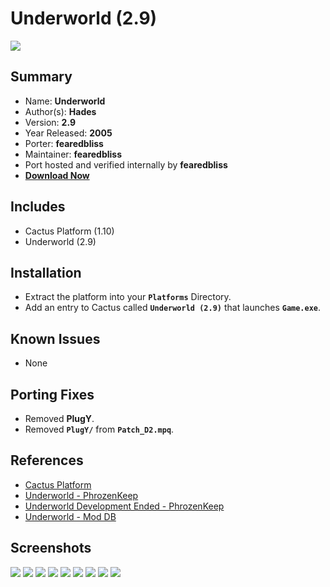 # Underworld (2.9)

![](https://xyinn.org/diablo/platforms/platinum/Underworld_2.9/screenshots/Screenshot001.jpg)

## Summary

- Name: **Underworld**
- Author(s): **Hades**
- Version: **2.9**
- Year Released: **2005**
- Porter: **fearedbliss**
- Maintainer: **fearedbliss**
- Port hosted and verified internally by **fearedbliss**
- [**Download Now**](https://xyinn.org/diablo/platforms/platinum/Underworld_2.9/)

## Includes

- Cactus Platform (1.10)
- Underworld (2.9)

## Installation

- Extract the platform into your **`Platforms`** Directory.
- Add an entry to Cactus called **`Underworld (2.9)`** that launches
  **`Game.exe`**.

## Known Issues

- None

## Porting Fixes

- Removed **PlugY**.
- Removed **`PlugY/`** from **`Patch_D2.mpq`**.

## References

- [Cactus Platform](https://github.com/fearedbliss/Cactus)
- [Underworld - PhrozenKeep](https://d2mods.info/forum/viewtopic.php?f=113&t=24008)
- [Underworld Development Ended - PhrozenKeep](https://d2mods.info/forum/viewtopic.php?f=113&t=35173)
- [Underworld - Mod DB](https://www.moddb.com/games/diablo-2-lod/addons/d2se-hades-underworld-v29-sfx)

## Screenshots

![](https://xyinn.org/diablo/platforms/platinum/Underworld_2.9/screenshots/Screenshot002.jpg)
![](https://xyinn.org/diablo/platforms/platinum/Underworld_2.9/screenshots/Screenshot003.jpg)
![](https://xyinn.org/diablo/platforms/platinum/Underworld_2.9/screenshots/Screenshot004.jpg)
![](https://xyinn.org/diablo/platforms/platinum/Underworld_2.9/screenshots/Screenshot005.jpg)
![](https://xyinn.org/diablo/platforms/platinum/Underworld_2.9/screenshots/Screenshot006.jpg)
![](https://xyinn.org/diablo/platforms/platinum/Underworld_2.9/screenshots/Screenshot007.jpg)
![](https://xyinn.org/diablo/platforms/platinum/Underworld_2.9/screenshots/Screenshot008.jpg)
![](https://xyinn.org/diablo/platforms/platinum/Underworld_2.9/screenshots/Screenshot009.jpg)
![](https://xyinn.org/diablo/platforms/platinum/Underworld_2.9/screenshots/Screenshot010.jpg)